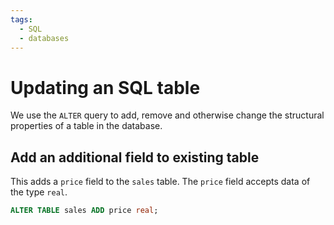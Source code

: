 ```yaml
---
tags:
  - SQL
  - databases
---
```


# Updating an SQL table

We use the `ALTER` query to add, remove and otherwise change the structural
properties of a table in the database.

## Add an additional field to existing table

This adds a `price` field to the `sales` table. The `price` field accepts data
of the type `real`.

```sql
ALTER TABLE sales ADD price real;
```
